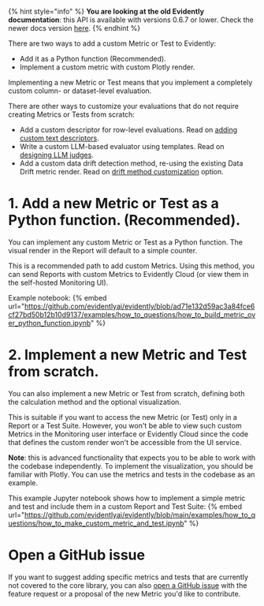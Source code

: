 
{% hint style="info" %}
**You are looking at the old Evidently documentation**: this API is available with versions 0.6.7 or lower. Check the newer docs version [here](https://docs.evidentlyai.com/introduction).
{% endhint %}

There are two ways to add a custom Metric or Test to Evidently:
* Add it as a Python function (Recommended).
* Implement a custom metric with custom Plotly render.

Implementing a new Metric or Test means that you implement a completely custom column- or dataset-level evaluation.

There are other ways to customize your evaluations that do not require creating Metrics or Tests from scratch:
* Add a custom descriptor for row-level evaluations. Read on [adding custom text descriptors](add-custom-descriptor.md).
* Write a custom LLM-based evaluator using templates. Read on [designing LLM judges](llm_as_a_judge.md).
* Add a custom data drift detection method, re-using the existing Data Drift metric render. Read on [drift method customization](add-custom-drift-method.md) option.

# 1. Add a new Metric or Test as a Python function. (Recommended).

You can implement any custom Metric or Test as a Python function. The visual render in the Report will default to a simple counter. 

This is a recommended path to add custom Metrics. Using this method, you can send Reports with custom Metrics to Evidently Cloud (or view them in the self-hosted Monitoring UI).

Example notebook: 
{% embed url="https://github.com/evidentlyai/evidently/blob/ad71e132d59ac3a84fce6cf27bd50b12b10d9137/examples/how_to_questions/how_to_build_metric_over_python_function.ipynb" %}

# 2. Implement a new Metric and Test from scratch. 

You can also implement a new Metric or Test from scratch, defining both the calculation method and the optional visualization. 

This is suitable if you want to access the new Metric (or Test) only in a Report or a Test Suite. However, you won't be able to view such custom Metrics in the Monitoring user interface or Evidently Cloud since the code that defines the custom render won't be accessible from the UI service. 

**Note**: this is advanced functionality that expects you to be able to work with the codebase independently. To implement the visualization, you should be familiar with Plotly. 
You can use the metrics and tests in the codebase as an example.

This example Jupyter notebook shows how to implement a simple metric and test and include them in a custom Report and Test Suite:
{% embed url="https://github.com/evidentlyai/evidently/blob/main/examples/how_to_questions/how_to_make_custom_metric_and_test.ipynb" %}

# Open a GitHub issue 

If you want to suggest adding specific metrics and tests that are currently not covered to the core library, you can also [open a GitHub issue](https://github.com/evidentlyai/evidently/issues) with the feature request or a proposal of the new Metric you'd like to contribute.
